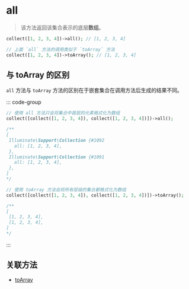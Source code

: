 # all

> 该方法返回该集合表示的底层**数组**。

```php
collect([1, 2, 3, 4])->all(); // [1, 2, 3, 4]

// 上面 `all` 方法的调用类似于 `toArray` 方法
collect([1, 2, 3, 4])->toArray(); // [1, 2, 3, 4]
```

## 与 toArray 的区别

`all` 方法与 `toArray` 方法的区别在于嵌套集合在调用方法后生成的结果不同。

::: code-group
```php [all]
// 使用 all 方法只会将集合中首层的元素格式化为数组
collect([collect([1, 2, 3, 4]), collect([1, 2, 3, 4])])->all();

/**
[
 Illuminate\Support\Collection {#1092
   all: [1, 2, 3, 4],
 },
 Illuminate\Support\Collection {#1091
   all: [1, 2, 3, 4],
 },
]
*/
```


```php [toArray]
// 使用 toArray 方法会将所有层级的集合都格式化为数组
collect([collect([1, 2, 3, 4]), collect([1, 2, 3, 4])])->toArray();

/**
[
 [1, 2, 3, 4],
 [1, 2, 3, 4],
]
*/
```
:::

## 关联方法

- [toArray](toArray.md)